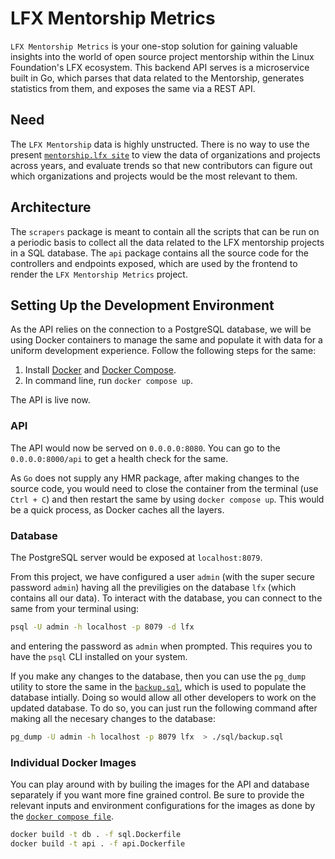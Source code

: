 # LFX Mentorship Metrics

`LFX Mentorship Metrics` is your one-stop solution for gaining valuable insights into the world of open source project mentorship within the Linux Foundation's LFX ecosystem. This backend API serves is a microservice built in Go, which parses that data related to the Mentorship, generates statistics from them, and exposes the same via a REST API.

## Need

The `LFX Mentorship` data is highly unstructed. There is no way to use the present [`mentorship.lfx site`](https://mentorship.lfx.linuxfoundation.org/) to view the data of organizations and projects across years, and evaluate trends so that new contributors can figure out which organizations and projects would be the most relevant to them.

## Architecture

The `scrapers` package is meant to contain all the scripts that can be run on a periodic basis to collect all the data related to the LFX mentorship projects in a SQL database. The `api` package contains all the source code for the controllers and endpoints exposed, which are used by the frontend to render the `LFX Mentorship Metrics` project.

## Setting Up the Development Environment

As the API relies on the connection to a PostgreSQL database, we will be using Docker containers to manage the same and populate it with data for a uniform development experience. Follow the following steps for the same:

1. Install [Docker](https://docs.docker.com/engine/install/) and [Docker Compose](https://docs.docker.com/compose/install/).
2. In command line, run `docker compose up`.

The API is live now.

### API

The API would now be served on `0.0.0.0:8080`. You can go to the `0.0.0.0:8000/api` to get a health check for the same.

As `Go` does not supply any HMR package, after making changes to the source code, you would need to close the container from the terminal (use `Ctrl + C`) and then restart the same by using `docker compose up`. This would be a quick process, as Docker caches all the layers.

### Database

The PostgreSQL server would be exposed at `localhost:8079`.

From this project, we have configured a user `admin` (with the super secure password `admin`) having all the previligies on the database `lfx` (which contains all our data). To interact with the database, you can connect to the same from your terminal using:

```bash
psql -U admin -h localhost -p 8079 -d lfx
```

and entering the password as `admin` when prompted. This requires you to have the `psql` CLI installed on your system.

If you make any changes to the database, then you can use the `pg_dump` utility to store the same in the [`backup.sql`](./sql/backup.sql), which is used to populate the database intially. Doing so would allow all other developers to work on the updated database. To do so, you can just run the following command after making all the necesary changes to the database:

```bash
pg_dump -U admin -h localhost -p 8079 lfx  > ./sql/backup.sql
```

### Individual Docker Images

You can play around with by builing the images for the API and database separately if you want more fine grained control. Be sure to provide the relevant inputs and environment configurations for the images as done by the [`docker compose file`](./docker-compose.yml).

```bash
docker build -t db . -f sql.Dockerfile
docker build -t api . -f api.Dockerfile
```
